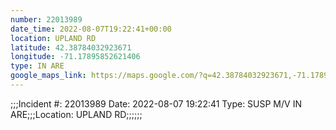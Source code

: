 ```yaml
---
number: 22013989
date_time: 2022-08-07T19:22:41+00:00
location: UPLAND RD
latitude: 42.38784032923671
longitude: -71.17895852621406
type: IN ARE
google_maps_link: https://maps.google.com/?q=42.38784032923671,-71.17895852621406
---
```


;;;Incident #: 22013989  Date: 2022-08-07 19:22:41   Type: SUSP M/V IN ARE;;;Location: UPLAND RD;;;;;;
